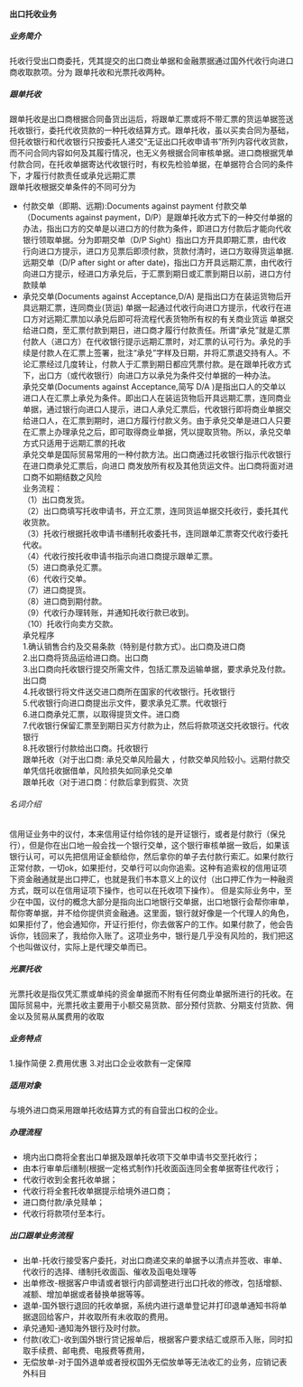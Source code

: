 #### 出口托收业务
##### 业务简介
托收行受出口商委托，凭其提交的出口商业单据和金融票据通过国外代收行向进口商收取款项。分为 跟单托收和光票托收两种。
##### 跟单托收
跟单托收是出口商根据合同备货出运后，将跟单汇票或将不带汇票的货运单据签送托收银行，委托代收货款的一种托收结算方式。跟单托收，虽以买卖合同为基础，但托收银行和代收银行只按委托人递交“无证出口托收申请书”所列内容代收货款，而不问合同内容如何及其履行情况，也无义务根据合同审核单据。进口商根据凭单付款合同，在托收单据寄达代收银行时，有权先检验单据，在单据符合合同的条件下，才履行付款责任或承兑远期汇票<br>
跟单托收根据交单条件的不同可分为
* 付款交单（即期、远期):Documents against payment
付款交单（Documents against payment，D/P）是跟单托收方式下的一种交付单据的办法，指出口方的交单是以进口方的付款为条件，即进口方付款后才能向代收银行领取单据。分为即期交单（D/P Sight）指出口方开具即期汇票，由代收行向进口方提示，进口方见票后即须付款，货款付清时，进口方取得货运单据.<br>
远期交单（D/P after sight or after date)，指出口方开具远期汇票，由代收行向进口方提示，经进口方承兑后，于汇票到期日或汇票到期日以前，进口方付款赎单<br>
* 承兑交单(Documents against Acceptance,D/A) 是指出口方在装运货物后开具远期汇票，连同商业(货运) 单据一起通过代收行向进口方提示，代收行在进口方对远期汇票加以承兑后即可将流程代表货物所有权的有关商业货运 单据交给进口商，至汇票付款到期日，进口商才履行付款责任。所谓“承兑”就是汇票付款人（进口方）在代收银行提示远期汇票时，对汇票的认可行为。承兑的手续是付款人在汇票上签署，批注“承兑”字样及日期，并将汇票退交持有人。不论汇票经过几度转让，付款人于汇票到期日都应凭票付款。是在跟单托收方式下，出口方（或代收银行）向进口方以承兑为条件交付单据的一种办法。<br>
承兑交单(Documents against Acceptance,简写 D/A )是指出口人的交单以进口人在汇票上承兑为条件。即出口人在装运货物后开具远期汇票，连同商业单据，通过银行向进口人提示，进口人承兑汇票后，代收银行即将商业单据交给进口人，在汇票到期时，进口方履行付款义务。由于承兑交单是进口人只要在汇票上办理承兑之后，即可取得商业单据，凭以提取货物。所以，承兑交单方式只适用于远期汇票的托收<br>
承兑交单是国际贸易常用的一种付款方法。出口商通过托收银行指示代收银行在进口商承兑汇票后，向进口 商发放所有权及其他货运文件。出口商将面对进口商不如期结数之风险<br>
业务流程：<br>
（1）出口商发货。<br>
（2）出口商填写托收申请书，开立汇票，连同货运单据交托收行，委托其代收货款。<br>
（3）托收行根据托收申请书缮制托收委托书，连同跟单汇票寄交代收行委托代收。<br>
（4）代收行按托收申请书指示向进口商提示跟单汇票。<br>
（5）进口商承兑汇票。<br>
（6）代收行交单。<br>
（7）进口商提货。<br>
（8）进口商到期付款。<br>
（9）代收行办理转账，并通知托收行款已收到。<br>
（10）托收行向卖方交款。<br>
承兑程序<br>
1.确认销售合约及交易条款（特别是付款方式）。出口商及进口商<br>
2.出口商将货品运给进口商。出口商<br>
3.出口商向托收银行提交所需文件，包括汇票及运输单据，要求承兑及付款。出口商<br>
4.托收银行将文件送交进口商所在国家的代收银行。托收银行<br>
5.代收银行向进口商提出示文件，要求承兑汇票。代收银行<br>
6.进口商承兑汇票，以取得提货文件。进口商<br>
7.代收银行保留汇票至到期日买方付款为止，然后将款项送交托收银行。代收银行<br>
8.托收银行付款给出口商。托收银行<br>
跟单托收（对于出口商: 承兑交单风险最大 ，付款交单风险较小。远期付款交单凭信托收据借单，风险损失如同承兑交单<br>
跟单托收（对于进口商：付款后拿到假货、次货
###### 名词介绍
信用证业务中的议付，本来信用证付给你钱的是开证银行，或者是付款行（保兑行），但是你在出口地一般会找一个银行交单，这个银行审核单据一致后，如果该银行认可，可以先把信用证金额给你，然后拿你的单子去付款行索汇。如果付款行正常付款，一切ok，如果拒付，交单行可以向你追索。这种有追索权的信用证项下资金融通就是出口押汇，也就是我们书本意义上的议付（出口押汇作为一种融资方式，既可以在信用证项下操作，也可以在托收项下操作）。
但是实际业务中，至少在中国，议付的概念大部分是指向出口地银行交单据，出口地银行会帮你审单，帮你寄单据，并不给你提供资金融通。这里面，银行就好像是一个代理人的角色，如果拒付了，他会通知你，开证行拒付，你去做客户的工作。如果付款了，他会告诉你，钱回来了，我给你入账了。这项业务中，银行是几乎没有风险的，我们把这个也叫做议付，实际上是代理交单而已。

##### 光票托收
光票托收是指仅凭汇票或单纯的资金单据而不附有任何商业单据所进行的托收。在国际贸易中，光票托收主要用于小额交易货款、部分预付货款、分期支付货款、佣金以及贸易从属费用的收取<br>
##### 业务特点
1.操作简便 2.费用优惠 3.对出口企业收款有一定保障
##### 适用对象
与境外进口商采用跟单托收结算方式的有自营出口权的企业。
##### 办理流程
* 境内出口商将全套出口单据及跟单托收项下交单申请书交至托收行；
* 由本行审单后缮制(根据一定格式制作)托收面函连同全套单据寄往代收行；
* 代收行收到全套托收单据；
* 代收行将全套托收单据提示给境外进口商；
* 进口商付款/承兑赎单；
* 代收行将款项付至本行。
##### 出口跟单业务流程
* 出单-托收行接受客户委托，对出口商递交来的单据予以清点并签收、审单、代收行的选择、缮制托收面函、催收及函电处理等
* 出单修改-根据客户申请或者银行内部调整进行出口托收的修改，包括增额、减额、增加单据或者替换单据等等。
* 退单-国外银行退回的托收单据，系统内进行退单登记并打印退单通知书将单据退回给客户，并收取所有未收取的费用。
* 承兑通知-通知海外银行及时付款。
* 付款(收汇)-收到国外银行贷记报单后，根据客户要求结汇或原币入账，同时扣取手续费、邮电费、电报费等费用，
* 无偿放单-对于国外退单或者授权国外无偿放单等无法收汇的业务，应销记表外科目
